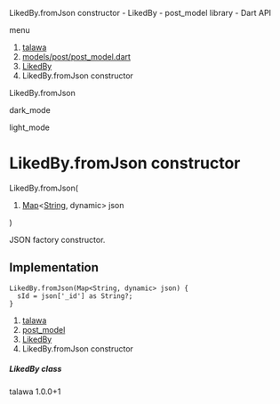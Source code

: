 




LikedBy.fromJson constructor - LikedBy - post\_model library - Dart API







menu

1. [talawa](../../index.html)
2. [models/post/post\_model.dart](../../file-___home_harshil_Desktop_open-source_palisadoes_talawa_lib_models_post_post_model/)
3. [LikedBy](../../file-___home_harshil_Desktop_open-source_palisadoes_talawa_lib_models_post_post_model/LikedBy-class.html)
4. LikedBy.fromJson constructor

LikedBy.fromJson


dark\_mode

light\_mode




# LikedBy.fromJson constructor


LikedBy.fromJson(

1. [Map](https://api.flutter.dev/flutter/dart-core/Map-class.html)<[String](https://api.flutter.dev/flutter/dart-core/String-class.html), dynamic> json

)

JSON factory constructor.


## Implementation

```
LikedBy.fromJson(Map<String, dynamic> json) {
  sId = json['_id'] as String?;
}
```

 


1. [talawa](../../index.html)
2. [post\_model](../../file-___home_harshil_Desktop_open-source_palisadoes_talawa_lib_models_post_post_model/)
3. [LikedBy](../../file-___home_harshil_Desktop_open-source_palisadoes_talawa_lib_models_post_post_model/LikedBy-class.html)
4. LikedBy.fromJson constructor

##### LikedBy class





talawa
1.0.0+1






